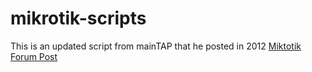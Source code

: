 # mikrotik-scripts

This is an updated script from mainTAP that he posted in 2012 [Miktotik Forum Post](https://forum.mikrotik.com/viewtopic.php?t=85505)
